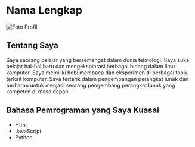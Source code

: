 # Nama Lengkap

![Foto Profil](https://avatars.githubusercontent.com/u/112039501?s=400&u=ddeec56339bef464d8754dd6f3f219c46fd652ce&v=4)

## Tentang Saya

Saya seorang pelajar yang bersemangat dalam dunia teknologi. Saya suka belajar hal-hal baru dan mengeksplorasi berbagai bidang dalam ilmu komputer. Saya memiliki hobi membaca dan eksperimen di berbagai topik terkait komputer. Saya tertarik dalam pengembangan perangkat lunak dan berharap untuk menjadi seorang pengembang perangkat lunak yang kompeten di masa depan.

## Bahasa Pemrograman yang Saya Kuasai

- Html
- JavaScript
- Python


